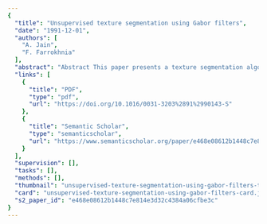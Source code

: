 ```yaml
---
{
  "title": "Unsupervised texture segmentation using Gabor filters",
  "date": "1991-12-01",
  "authors": [
    "A. Jain",
    "F. Farrokhnia"
  ],
  "abstract": "Abstract This paper presents a texture segmentation algorithm inspired by the multi-channel filtering theory for visual information processing in the early stages of human visual system. The channels are characterized by a bank of Gabor filters that nearly uniformly covers the spatial-frequency domain, and a systematic filter selection scheme is proposed, which is based on reconstruction of the input image from the filtered images. Texture features are obtained by subjecting each (selected) filtered image to a nonlinear transformation and computing a measure of “energy” in a window around each pixel. A square-error clustering algorithm is then used to integrate the feature images and produce a segmentation. A simple procedure to incorporate spatial information in the clustering process is proposed. A relative index is used to estimate the “true” number of texture categories.",
  "links": [
    {
      "title": "PDF",
      "type": "pdf",
      "url": "https://doi.org/10.1016/0031-3203%2891%2990143-S"
    },
    {
      "title": "Semantic Scholar",
      "type": "semanticscholar",
      "url": "https://www.semanticscholar.org/paper/e468e08612b1448c7e814e3d32c4384a06cfbe3c"
    }
  ],
  "supervision": [],
  "tasks": [],
  "methods": [],
  "thumbnail": "unsupervised-texture-segmentation-using-gabor-filters-thumb.jpg",
  "card": "unsupervised-texture-segmentation-using-gabor-filters-card.jpg",
  "s2_paper_id": "e468e08612b1448c7e814e3d32c4384a06cfbe3c"
}
---
```


